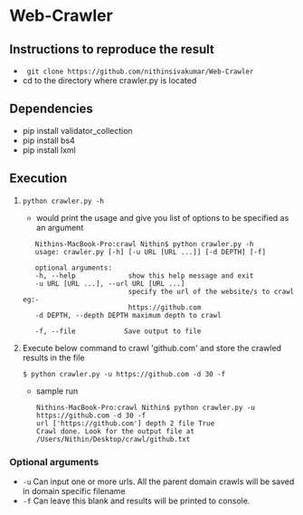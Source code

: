 # Web-Crawler

## Instructions to reproduce the result
- ``` git clone https://github.com/nithinsivakumar/Web-Crawler```
-  cd to the directory where crawler.py is located

## Dependencies

* pip install validator_collection
* pip install bs4 
* pip install lxml

## Execution

1. `python crawler.py -h`
   - would print the usage and give you list of options to be specified as an argument
   
   ```
      Nithins-MacBook-Pro:crawl Nithin$ python crawler.py -h
      usage: crawler.py [-h] [-u URL [URL ...]] [-d DEPTH] [-f]

      optional arguments:
      -h, --help             show this help message and exit
      -u URL [URL ...], --url URL [URL ...]
                             specify the url of the website/s to crawl eg:-
                             https://github.com
      -d DEPTH, --depth DEPTH maximum depth to crawl
                        
      -f, --file            Save output to file
      ```

2. Execute below command to crawl 'github.com' and store the crawled results in the file
   
   `$ python crawler.py -u https://github.com -d 30 -f`
    
    - sample run
        ```
        Nithins-MacBook-Pro:crawl Nithin$ python crawler.py -u https://github.com -d 30 -f
        url ['https://github.com'] depth 2 file True
        Crawl done. Look for the output file at  /Users/Nithin/Desktop/crawl/github.txt
        
        ```

### Optional arguments
- `-u`  Can input one or more urls. All the parent domain crawls will be saved in domain specific filename
- `-f`  Can leave this blank and results will be printed to console.
